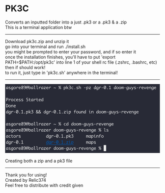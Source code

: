 # PK3C
Converts an inputted folder into a just .pk3 or a .pk3 & a .zip<br>
This is a terminal application btw

<hr>

Download pk3c.zip and unzip it<br>
go into your terminal and run ./install.sh<br>
you might be prompted to enter your password, and if so enter it<br>
once the installation finishes, you'll have to put 'export PATH=$PATH:/opt/pk3c' into line 1 of your shell rc file (.zshrc, .bashrc, etc)<br>
then if should work!<br>
to run it, just type in 'pk3c.sh' anywhere in the terminal!<br>

<hr>

![Image](pk3c.png)
<p><span style="font-size=17px;">Creating both a zip <bold>and</bold> a pk3 file</span></p>

<hr>

Thank you for using!<br>
Created by Relic374<br>
Feel free to distribute with credit given<br>
